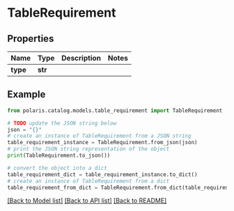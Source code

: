 <!--

 Licensed to the Apache Software Foundation (ASF) under one
 or more contributor license agreements.  See the NOTICE file
 distributed with this work for additional information
 regarding copyright ownership.  The ASF licenses this file
 to you under the Apache License, Version 2.0 (the
 "License"); you may not use this file except in compliance
 with the License.  You may obtain a copy of the License at

   http://www.apache.org/licenses/LICENSE-2.0

 Unless required by applicable law or agreed to in writing,
 software distributed under the License is distributed on an
 "AS IS" BASIS, WITHOUT WARRANTIES OR CONDITIONS OF ANY
 KIND, either express or implied.  See the License for the
 specific language governing permissions and limitations
 under the License.

-->
# TableRequirement

## Properties

Name | Type | Description | Notes
------------ | ------------- | ------------- | -------------
**type** | **str** |  | 

## Example

```python
from polaris.catalog.models.table_requirement import TableRequirement

# TODO update the JSON string below
json = "{}"
# create an instance of TableRequirement from a JSON string
table_requirement_instance = TableRequirement.from_json(json)
# print the JSON string representation of the object
print(TableRequirement.to_json())

# convert the object into a dict
table_requirement_dict = table_requirement_instance.to_dict()
# create an instance of TableRequirement from a dict
table_requirement_from_dict = TableRequirement.from_dict(table_requirement_dict)
```
[[Back to Model list]](../README.md#documentation-for-models) [[Back to API list]](../README.md#documentation-for-api-endpoints) [[Back to README]](../README.md)



